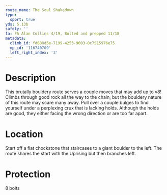 ```yaml
---
route_name: The Soul Shakedown
type:
  sport: true
yds: 5.13b
safety: ''
fa: FA Alan Collins 4/19, Bolted and prepped 11/18
metadata:
  climb_id: fd688d5e-7199-4253-9003-0c7515976e75
  mp_id: '116740709'
  left_right_index: '3'
---
```

# Description
This brutally bouldery route serves a couple moves that may add up to v8! Climbs through good rock all the way to the chain, but the bouldery nature of this route may scare many away. Pull over a couple bulges to find yourself under a perplexing crux that is lacking holds. Although the holds are good, they either facing the wrong direction or are too far apart.

# Location
Start off a flat chockstone that staircases to a giant boulder to the left. The route shares the start with the Uprising but then branches left.

# Protection
8 bolts
